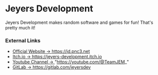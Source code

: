# Jeyers Development

Jeyers Development makes random software and games for fun!
That's pretty much it!

### External Links

- [Official Website -> ](href)https://jd.pnc3.net
- [Itch.io -> ](href)https://jeyers-development.itch.io
- [Youtube Channel -> ](href)"https://youtube.com/@TeamJEM_"
- [GitLab -> ](href)https://gitlab.com/jeyersdev
